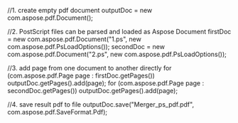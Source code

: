 
//1. create empty pdf document
outputDoc = new com.aspose.pdf.Document();

//2. PostScript files can be parsed and loaded as Aspose Document
firstDoc = new com.aspose.pdf.Document("1.ps", new com.aspose.pdf.PsLoadOptions());
secondDoc = new com.aspose.pdf.Document("2.ps", new com.aspose.pdf.PsLoadOptions());

//3. add page from one document to another directly
for (com.aspose.pdf.Page page : firstDoc.getPages())
    outputDoc.getPages().add(page);
for (com.aspose.pdf.Page page : secondDoc.getPages())
    outputDoc.getPages().add(page);

//4. save result pdf to file
outputDoc.save("Merger_ps_pdf.pdf", com.aspose.pdf.SaveFormat.Pdf);
